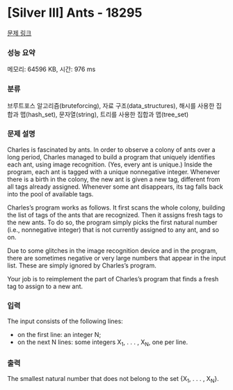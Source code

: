 # [Silver III] Ants - 18295 

[문제 링크](https://www.acmicpc.net/problem/18295) 

### 성능 요약

메모리: 64596 KB, 시간: 976 ms

### 분류

브루트포스 알고리즘(bruteforcing), 자료 구조(data_structures), 해시를 사용한 집합과 맵(hash_set), 문자열(string), 트리를 사용한 집합과 맵(tree_set)

### 문제 설명

<p>Charles is fascinated by ants. In order to observe a colony of ants over a long period, Charles managed to build a program that uniquely identifies each ant, using image recognition. (Yes, every ant is unique.) Inside the program, each ant is tagged with a unique nonnegative integer. Whenever there is a birth in the colony, the new ant is given a new tag, different from all tags already assigned. Whenever some ant disappears, its tag falls back into the pool of available tags.</p>

<p>Charles’s program works as follows. It first scans the whole colony, building the list of tags of the ants that are recognized. Then it assigns fresh tags to the new ants. To do so, the program simply picks the first natural number (i.e., nonnegative integer) that is not currently assigned to any ant, and so on.</p>

<p>Due to some glitches in the image recognition device and in the program, there are sometimes negative or very large numbers that appear in the input list. These are simply ignored by Charles’s program.</p>

<p>Your job is to reimplement the part of Charles’s program that finds a fresh tag to assign to a new ant.</p>

### 입력 

 <p>The input consists of the following lines:</p>

<ul>
	<li>on the first line: an integer N;</li>
	<li>on the next N lines: some integers X<sub>1</sub>, . . . , X<sub>N</sub>, one per line.</li>
</ul>

### 출력 

 <p>The smallest natural number that does not belong to the set {X<sub>1</sub>, . . . , X<sub>N</sub>}.</p>

